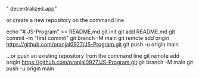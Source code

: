 " decentralized.app" 

or create a new repository on the command line

echo "# JS-Program" >> README.md
git init
git add README.md
git commit -m "first commit"
git branch -M main
git remote add origin https://github.com/pranjal0927/JS-Program.git
git push -u origin main

…or push an existing repository from the command line
git remote add origin https://github.com/pranjal0927/JS-Program.git
git branch -M main
git push -u origin main

